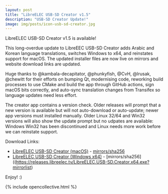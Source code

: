 ```yaml
---
layout: post
title: "LibreELEC USB-SD Creator v1.5"
description: "USB-SD Creator Update!"
image: img/posts/icon-usb-sd-creator.jpg
---
```


LibreELEC USB-SD Creator v1.5 is available!

This long-overdue update to LibreEEC USB-SD Creator adds Arabic and Korean language translations, switches Windows to x64, and reinstates support for macOS. The updated installer files are now live on mirrors and website download links are updated.

Huge thanks to @kambala-decapitator, @phunkyfish, @CvH, @lrusak, @chewitt for their efforts on bumping Qt, modernising code, reworking build processes to use CMake and build the app through GitHub actions, sign macOS bits correctly, and auto-sync translation changes from Transifex so language updates need less effort.

The creator app contains a version check. Older releases will prompt that a new version is available but will not auto-download or auto-update; newer app versions must installed manually. Older Linux 32/64 and Win32 versions will also show the update prompt but no udpates are available: Windows Win32 has been discontinued and Linux needs more work before we can reinstate support.

Download Links:

- [LibreELEC USB-SD Creator (macOS)](https://releases.libreelec.tv/LibreELEC.USB-SD.Creator.macOS.dmg) - [mirrors/sha256](https://releases.libreelec.tv/LibreELEC.USB-SD.Creator.x64.exe?mirrorlist)
- [LibreELEC USB-SD Creator (Windows x64)](https://releases.libreelec.tv/LibreELEC.USB-SD.Creator.x64.exe) - [mirrors/sha256]((https://releases.libreelec.tv/LibreELEC.USB-SD.Creator.x64.exe?mirrorlist)

Enjoy! :)

{% include opencollective.html %}
